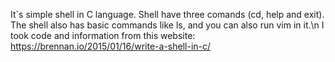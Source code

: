 It`s simple shell in C language.
Shell have three comands (cd, help and exit).
The shell also has basic commands like ls, and you can also run vim in it.\n
I took code and information from this website: https://brennan.io/2015/01/16/write-a-shell-in-c/
